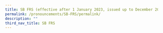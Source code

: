 ```yaml
---
title: SB FRS (effective after 1 January 2023, issued up to December 2023)
permalink: /pronouncements/SB-FRS/permalink/
description: ""
third_nav_title: SB FRS
---
```

